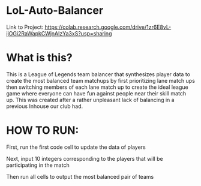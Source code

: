 # LoL-Auto-Balancer
Link to Project:
https://colab.research.google.com/drive/1zr6E8vL-ijOGi2RaWapkCWjnAIzYa3xS?usp=sharing

# What is this?
This is a League of Legends team balancer that synthesizes player data to create the most balanced team matchups by first prioritizing lane match ups then switching members of each lane match up to create the ideal league game where everyone can have fun against people near their skill match up. This was created after a rather unpleasant lack of balancing in a previous Inhouse our club had.

# HOW TO RUN:
First, run the first code cell to update the data of players

Next, input 10 integers corresponding to the players that will be participating in the match

Then run all cells to output the most balanced pair of teams
